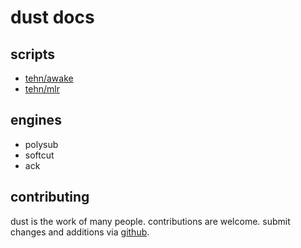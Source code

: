 ---
---

# dust docs

## scripts

* [tehn/awake](tehn/awake)
* [tehn/mlr](tehn/mlr)

## engines

* polysub
* softcut
* ack


## contributing

dust is the work of many people. contributions are welcome. submit changes and additions via [github](https://github.com/monome/dust).
